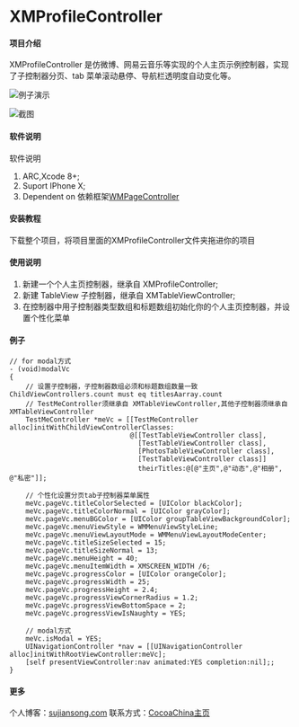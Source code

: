 # XMProfileController

#### 项目介绍
XMProfileController 是仿微博、网易云音乐等实现的个人主页示例控制器，实现了子控制器分页、tab 菜单滚动悬停、导航栏透明度自动变化等。

![例子演示](http://cdn.cocimg.com/bbs/attachment/Fid_21/21_471816_6638bddab4d538f.gif "演示")

![截图](https://gitee.com/uploads/images/2018/0428/100224_29d555ff_554189.png "XMProfileDemo.png")

#### 软件说明
软件说明
1. ARC,Xcode 8+;
2. Suport IPhone X;
3. Dependent on 依赖框架[WMPageController](https://github.com/wangmchn/WMPageController)

#### 安装教程
下载整个项目，将项目里面的XMProfileController文件夹拖进你的项目

#### 使用说明

1. 新建一个个人主页控制器，继承自 XMProfileController;
2. 新建 TableView 子控制器，继承自 XMTableViewController;
3. 在控制器中用子控制器类型数组和标题数组初始化你的个人主页控制器，并设置个性化菜单

#### 例子
```
// for modal方式
- (void)modalVc
{
    // 设置子控制器，子控制器数组必须和标题数组数量一致 ChildViewControllers.count must eq titlesAarray.count
    // TestMeController须继承自 XMTableViewController,其他子控制器须继承自XMTableViewController
    TestMeController *meVc = [[TestMeController alloc]initWithChildViewControllerClasses:
                              @[[TestTableViewController class],
                                [TestTableViewController class],
                                [PhotosTableViewController class],
                                [TestTableViewController class]]
                                theirTitles:@[@"主页",@"动态",@"相册", @"私密"]];
    
    // 个性化设置分页tab子控制器菜单属性
    meVc.pageVc.titleColorSelected = [UIColor blackColor];
    meVc.pageVc.titleColorNormal = [UIColor grayColor];
    meVc.pageVc.menuBGColor = [UIColor groupTableViewBackgroundColor];
    meVc.pageVc.menuViewStyle = WMMenuViewStyleLine;
    meVc.pageVc.menuViewLayoutMode = WMMenuViewLayoutModeCenter;
    meVc.pageVc.titleSizeSelected = 15;
    meVc.pageVc.titleSizeNormal = 13;
    meVc.pageVc.menuHeight = 40;
    meVc.pageVc.menuItemWidth = XMSCREEN_WIDTH /6;
    meVc.pageVc.progressColor = [UIColor orangeColor];
    meVc.pageVc.progressWidth = 25;
    meVc.pageVc.progressHeight = 2.4;
    meVc.pageVc.progressViewCornerRadius = 1.2;
    meVc.pageVc.progressViewBottomSpace = 2;
    meVc.pageVc.progressViewIsNaughty = YES;
    
    // modal方式
    meVc.isModal = YES;
    UINavigationController *nav = [[UINavigationController alloc]initWithRootViewController:meVc];
    [self presentViewController:nav animated:YES completion:nil];;
}
```

#### 更多
个人博客：[sujiansong.com](http://www.sujiansong.com)
联系方式：[CocoaChina主页](http://www.cocoachina.com/bbs/u.php?action=feed&uid=471816)
